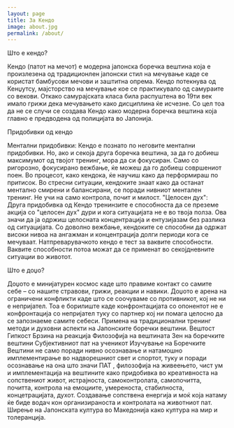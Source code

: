 ```yaml
---
layout: page
title: За Кендо
image: about.jpg
permalink: /about/
---
```


Што е кендо?

Кендо (патот на мечот) е модерна јапонска боречка вештина која е произлезена од традиционлен јапонски стил на мечување каде се користат бамбусови мечови и заштитна опрема. Кендо потекнува од Кенџутсу, мајсторство на мечување кое се практикувало од самураите со векови. Откако самурајската класа била распуштена во 19ти век имало грижи дека мечувањето како дисциплина ќе исчезне. Со цел тоа да не се случи се создава Кендо како модерна боречка вештина која главно е предводена од полицијата во Јапонија.

Придобивки од кендо

Ментални придобивки: Кендо е познато по неговите ментални придобивки. Но, ако и секоја друга боречка вештина, за да го добиеш максимумот од твојот тренинг, мора да си фокусиран. Само со ригорозно, фокусирано вежбање, ќе можеш да го добиеш совршениот поен. Во процесот, како кендока, ќе научиш како да перформираш по притисок. Во стресни ситуации, кендоките знаат како да останат ментално смирени и балансирани, се поради нивниот ментален тренинг. Не учи на само контрола, почит и милост.
"Целосен дух": Друга придобивка од Кендо тренинзите е способноста да се преземе акција со "целосен дух" дури и кога ситуацијата не е во твоја полза. Ова значи да ја одржиш целосната концентрација и ентузијазам без разлика од ситуацијата. Со доволно вежбање, кендоките се способни да одржат високи нивоа на ангажман и концентрација долги периоди кога се мечуваат. Натпреварувачкото кендо е тест за ваквите способности. Ваквите способности потоа можат да се применат во секојдневните ситуации во животот.

Што е доџо?

Доџото е минијатурен космос каде што правиме контакт со самите себе – со нашите стравови, грижи, реакции и навики. Доџото е арена на ограничени конфликти каде што се соочуваме со противникот, кој не ни е непријател. Тоа е борилиште каде конфронтацијата со опонентот не е конфронтација со непријател туку со партнер кој ни помага целосно да се запознаеме самите себеси.
Примена на традиционални тренинг методи и духовни аспекти на Јапонските боречки вештини.
Вештост
Гипкост
Брзина на реакција
Филозофија на вештината
Зен на боречките вештини
Субјективниот пат на ученикот
Изучување на Боречките Вештини не само поради нивно осознавање и натамошно имплементирање во надворешниот свет и спортот, туку и поради осознавање на она што значи ПАТ , филозофија на живеењето, чист ум и имплементација на вештините како придобивка во креативноста на сопствениот живот, истрајноста, самоконтролата, самопочитта, почитта, контрола на емоциите, умереноста, стабилноста, концетрацијата, духот.
Создавање сопствена енергија и моќ која натаму ќе биде водач кон организираноста и контролата на животниот пат.
Ширење на Јапонската култура во Македонија како култура на мир и толеранција.

